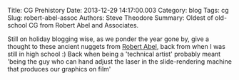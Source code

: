 Title: CG Prehistory
Date: 2013-12-29 14:17:00.003
Category: blog
Tags: cg
Slug: robert-abel-assoc
Authors: Steve Theodore
Summary: Oldest of old-school CG from Robert Abel and Associates.

Still on holiday blogging wise, as we ponder the year gone by, give a thought to these ancient nuggets from [Robert Abel](http://design.osu.edu/carlson/history/tree/abel.html), back from when I was still in high school :)  Back when being a 'technical artist' probably meant 'being the guy who can hand adjust the laser in the slide-rendering machine that produces our graphics on film'  
  


